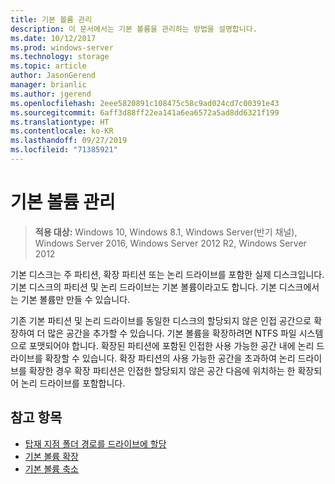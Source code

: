 ```yaml
---
title: 기본 볼륨 관리
description: 이 문서에서는 기본 볼륨을 관리하는 방법을 설명합니다.
ms.date: 10/12/2017
ms.prod: windows-server
ms.technology: storage
ms.topic: article
author: JasonGerend
manager: brianlic
ms.author: jgerend
ms.openlocfilehash: 2eee5820891c108475c58c9ad024cd7c00391e43
ms.sourcegitcommit: 6aff3d88ff22ea141a6ea6572a5ad8dd6321f199
ms.translationtype: HT
ms.contentlocale: ko-KR
ms.lasthandoff: 09/27/2019
ms.locfileid: "71385921"
---
```

# <a name="manage-basic-volumes"></a>기본 볼륨 관리

> **적용 대상:** Windows 10, Windows 8.1, Windows Server(반기 채널), Windows Server 2016, Windows Server 2012 R2, Windows Server 2012

기본 디스크는 주 파티션, 확장 파티션 또는 논리 드라이브를 포함한 실제 디스크입니다. 기본 디스크의 파티션 및 논리 드라이브는 기본 볼륨이라고도 합니다. 기본 디스크에서는 기본 볼륨만 만들 수 있습니다.

기존 기본 파티션 및 논리 드라이브를 동일한 디스크의 할당되지 않은 인접 공간으로 확장하여 더 많은 공간을 추가할 수 있습니다. 기본 볼륨을 확장하려면 NTFS 파일 시스템으로 포맷되어야 합니다. 확장된 파티션에 포함된 인접한 사용 가능한 공간 내에 논리 드라이브를 확장할 수 있습니다. 확장 파티션의 사용 가능한 공간을 초과하여 논리 드라이브를 확장한 경우 확장 파티션은 인접한 할당되지 않은 공간 다음에 위치하는 한 확장되어 논리 드라이브를 포함합니다.

## <a name="see-also"></a>참고 항목

-   [탑재 지점 폴더 경로를 드라이브에 할당](assign-a-mount-point-folder-path-to-a-drive.md)
-   [기본 볼륨 확장](extend-a-basic-volume.md)
-   [기본 볼륨 축소](shrink-a-basic-volume.md)